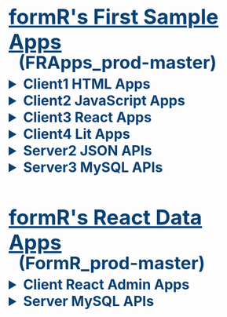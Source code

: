 
<div style="padding-left: 20px;">
   <style>
    h1 {                    font-size: 42px; color: #084074; margin-bottom: 5px; } 
    h2 { margin-top: -10px; font-size: 36px; color: #084074; margin-bottom: 5px; margin-left: 20px; } 
    details > summary {     font-size: 28px; color: #084074; font-weight:  bold; }
    h3 { margin-top:  10px; margin-block-start: -10px; margin-block-end: -1px; } 
    p  { margin-top: -15px; margin-block-start:   0px; margin-bottom:    20px; } 
  </style>  


# <u>formR's First Sample Apps</u> 
## (FRApps_prod-master)  


<details>
  <summary>Client1 HTML Apps</summary>

  - ### [1c1. My HTML Custom App](client1/1c1_my-html-custom-app/index_final_custom.html)
      A simple responsive app using HTML and .CSS styles

  - ### [2c1. Student Website](client1/2c1_student-website/index.html)
      A website based on My HTML Custom App 

</details> 
<details>
  <summary>Client2 JavaScript Apps</summary> 

  - ### 1c2. My JavaScript Custom App
      A refactored JavaScript app using My HTML Custom App
  - ### 2c2. My JavaScript Click Samples
      A refactored JavaScript app using My HTML Custom App
  - ### 3c2. JavaScript FAQs App
      A simple JavaScript app to display FAQs using collapsing detail / summary items
  
  - ### 4c2. JavaScript Cards App 
      A simple JavaScript app to display cards using a collapsing carousel 

  - ### 5c2. JavaScript JSON Data App 
      A simple JavaScript app to retreive JSON data requested with an API call.

</details> 
<details>
  <summary>Client3 React Apps</summary> 

  - ### 1c3. React Cards and FAQs App
      A simple React app to display FAQs using collapsing cards and detail / summary items

  - ### 2c3. React Empty App
      A clean React client app with only one line of HTML and all the React dependancies.

  - ### 3c3. React Button 
      A simple button componant using React deployed from an Internet CDN.

  - ### 4c3. React App with No API
      A simple React app using client-side routes and data.

  - ### 5c3. React App with API 
      A simple React app using client-side routes and data served with an API call.

  - ### 6c3. My React Custom App 
      A simple React client app that can be used as a home page template.

</details> <details>
  <summary>Client4 Lit Apps</summary> 

  - ### 1c4. Simple Lit Component App
      A clean Lit component 

  - ### 2c4. Lit Cards and FAQs App
      A simple Lit app to display FAQs using collapsing cards and detail / summary items
  
  - ### 3c4. Lit App with API 
      A simple Lit app requesting data from a server API  

</details> 
<details>
  <summary>Server2 JSON APIs</summary> 

  - ### 5s2. JSON Data API 
      A simple API to return JSON data requested with an API call.

</details> 
<details>
  <summary>Server3 MySQL APIs</summary> 

  - ### 5s3. React Data API 
      A simple React API to return data requested with an API call.

</details> 


# <u>formR's React Data Apps</u> 
## (FormR_prod-master) 

<details>
  <summary>Client React Admin Apps</summary> 

  - ### 1c. World
      A React client app to view data in the World database.

  - ### 3c. RAuth 
      A React client app to authenticate users in the RAuth table.

  - ### 4c. Admin
      A React client app to view, add, edit or delete users in the RAuth table 
      
  - ### 5c. formR
      A React client app to view, add, edit or delete data in the World database    

</details> 
<details>
  <summary>Server MySQL APIs</summary> 

  - ### 1s. World
      A React server api to view data in the World database.

  - ### 3s. RAuth 
      A React server api to authenticate users in the RAuth table.

  - ### 4s. Admin
      A React server api to view, add, edit or delete users in the RAuth table 
      
  - ### 5s. formR
      A React server api to view, add, edit or delete data in the World database    
</details> 
</div>
